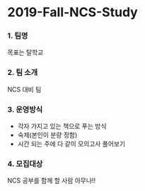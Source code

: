 # 2019-Fall-NCS-Study

### 1. 팀명

목표는 탈학교

### 2. 팀 소개

NCS 대비 팀

### 3. 운영방식

- 각자 가지고 있는 책으로 푸는 방식
- 숙제(본인이 분량 정함)
- 시간 되는 주에 다 같이 모의고사 풀어보기

### 4. 모집대상 

NCS 공부를 함께 할 사람 아무나!!
